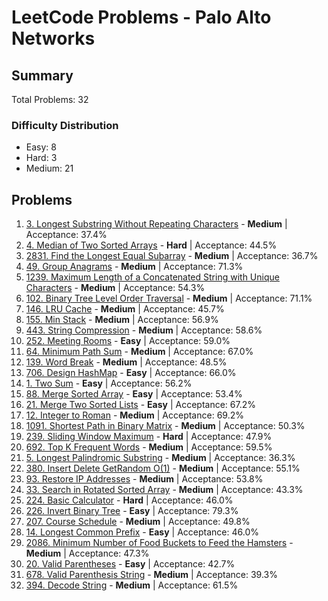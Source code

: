 # LeetCode Problems - Palo Alto Networks

## Summary
Total Problems: 32

### Difficulty Distribution

- Easy: 8
- Hard: 3
- Medium: 21

## Problems

1. [3. Longest Substring Without Repeating Characters](https://leetcode.com/problems/longest-substring-without-repeating-characters/) - **Medium** | Acceptance: 37.4%
2. [4. Median of Two Sorted Arrays](https://leetcode.com/problems/median-of-two-sorted-arrays/) - **Hard** | Acceptance: 44.5%
3. [2831. Find the Longest Equal Subarray](https://leetcode.com/problems/find-the-longest-equal-subarray/) - **Medium** | Acceptance: 36.7%
4. [49. Group Anagrams](https://leetcode.com/problems/group-anagrams/) - **Medium** | Acceptance: 71.3%
5. [1239. Maximum Length of a Concatenated String with Unique Characters](https://leetcode.com/problems/maximum-length-of-a-concatenated-string-with-unique-characters/) - **Medium** | Acceptance: 54.3%
6. [102. Binary Tree Level Order Traversal](https://leetcode.com/problems/binary-tree-level-order-traversal/) - **Medium** | Acceptance: 71.1%
7. [146. LRU Cache](https://leetcode.com/problems/lru-cache/) - **Medium** | Acceptance: 45.7%
8. [155. Min Stack](https://leetcode.com/problems/min-stack/) - **Medium** | Acceptance: 56.9%
9. [443. String Compression](https://leetcode.com/problems/string-compression/) - **Medium** | Acceptance: 58.6%
10. [252. Meeting Rooms](https://leetcode.com/problems/meeting-rooms/) - **Easy** | Acceptance: 59.0%
11. [64. Minimum Path Sum](https://leetcode.com/problems/minimum-path-sum/) - **Medium** | Acceptance: 67.0%
12. [139. Word Break](https://leetcode.com/problems/word-break/) - **Medium** | Acceptance: 48.5%
13. [706. Design HashMap](https://leetcode.com/problems/design-hashmap/) - **Easy** | Acceptance: 66.0%
14. [1. Two Sum](https://leetcode.com/problems/two-sum/) - **Easy** | Acceptance: 56.2%
15. [88. Merge Sorted Array](https://leetcode.com/problems/merge-sorted-array/) - **Easy** | Acceptance: 53.4%
16. [21. Merge Two Sorted Lists](https://leetcode.com/problems/merge-two-sorted-lists/) - **Easy** | Acceptance: 67.2%
17. [12. Integer to Roman](https://leetcode.com/problems/integer-to-roman/) - **Medium** | Acceptance: 69.2%
18. [1091. Shortest Path in Binary Matrix](https://leetcode.com/problems/shortest-path-in-binary-matrix/) - **Medium** | Acceptance: 50.3%
19. [239. Sliding Window Maximum](https://leetcode.com/problems/sliding-window-maximum/) - **Hard** | Acceptance: 47.9%
20. [692. Top K Frequent Words](https://leetcode.com/problems/top-k-frequent-words/) - **Medium** | Acceptance: 59.5%
21. [5. Longest Palindromic Substring](https://leetcode.com/problems/longest-palindromic-substring/) - **Medium** | Acceptance: 36.3%
22. [380. Insert Delete GetRandom O(1)](https://leetcode.com/problems/insert-delete-getrandom-o1/) - **Medium** | Acceptance: 55.1%
23. [93. Restore IP Addresses](https://leetcode.com/problems/restore-ip-addresses/) - **Medium** | Acceptance: 53.8%
24. [33. Search in Rotated Sorted Array](https://leetcode.com/problems/search-in-rotated-sorted-array/) - **Medium** | Acceptance: 43.3%
25. [224. Basic Calculator](https://leetcode.com/problems/basic-calculator/) - **Hard** | Acceptance: 46.0%
26. [226. Invert Binary Tree](https://leetcode.com/problems/invert-binary-tree/) - **Easy** | Acceptance: 79.3%
27. [207. Course Schedule](https://leetcode.com/problems/course-schedule/) - **Medium** | Acceptance: 49.8%
28. [14. Longest Common Prefix](https://leetcode.com/problems/longest-common-prefix/) - **Easy** | Acceptance: 46.0%
29. [2086. Minimum Number of Food Buckets to Feed the Hamsters](https://leetcode.com/problems/minimum-number-of-food-buckets-to-feed-the-hamsters/) - **Medium** | Acceptance: 47.3%
30. [20. Valid Parentheses](https://leetcode.com/problems/valid-parentheses/) - **Easy** | Acceptance: 42.7%
31. [678. Valid Parenthesis String](https://leetcode.com/problems/valid-parenthesis-string/) - **Medium** | Acceptance: 39.3%
32. [394. Decode String](https://leetcode.com/problems/decode-string/) - **Medium** | Acceptance: 61.5%